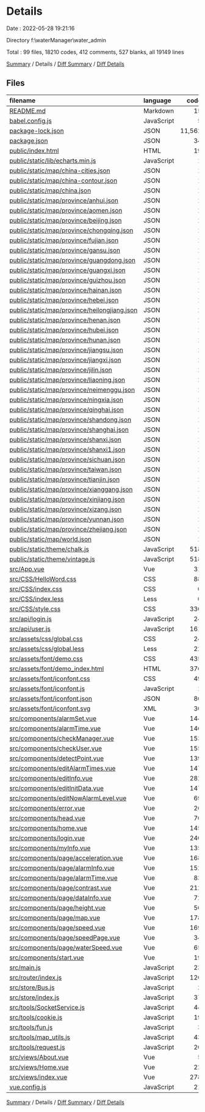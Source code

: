 # Details

Date : 2022-05-28 19:21:16

Directory f:\waterManager\water_admin

Total : 99 files,  18210 codes, 412 comments, 527 blanks, all 19149 lines

[Summary](results.md) / Details / [Diff Summary](diff.md) / [Diff Details](diff-details.md)

## Files
| filename | language | code | comment | blank | total |
| :--- | :--- | ---: | ---: | ---: | ---: |
| [README.md](/README.md) | Markdown | 15 | 0 | 5 | 20 |
| [babel.config.js](/babel.config.js) | JavaScript | 5 | 0 | 1 | 6 |
| [package-lock.json](/package-lock.json) | JSON | 11,562 | 0 | 1 | 11,563 |
| [package.json](/package.json) | JSON | 34 | 0 | 1 | 35 |
| [public/index.html](/public/index.html) | HTML | 19 | 11 | 1 | 31 |
| [public/static/lib/echarts.min.js](/public/static/lib/echarts.min.js) | JavaScript | 1 | 18 | 4 | 23 |
| [public/static/map/china-cities.json](/public/static/map/china-cities.json) | JSON | 1 | 0 | 0 | 1 |
| [public/static/map/china-contour.json](/public/static/map/china-contour.json) | JSON | 1 | 0 | 0 | 1 |
| [public/static/map/china.json](/public/static/map/china.json) | JSON | 1 | 0 | 0 | 1 |
| [public/static/map/province/anhui.json](/public/static/map/province/anhui.json) | JSON | 1 | 0 | 0 | 1 |
| [public/static/map/province/aomen.json](/public/static/map/province/aomen.json) | JSON | 1 | 0 | 0 | 1 |
| [public/static/map/province/beijing.json](/public/static/map/province/beijing.json) | JSON | 1 | 0 | 0 | 1 |
| [public/static/map/province/chongqing.json](/public/static/map/province/chongqing.json) | JSON | 1 | 0 | 0 | 1 |
| [public/static/map/province/fujian.json](/public/static/map/province/fujian.json) | JSON | 1 | 0 | 0 | 1 |
| [public/static/map/province/gansu.json](/public/static/map/province/gansu.json) | JSON | 1 | 0 | 0 | 1 |
| [public/static/map/province/guangdong.json](/public/static/map/province/guangdong.json) | JSON | 1 | 0 | 0 | 1 |
| [public/static/map/province/guangxi.json](/public/static/map/province/guangxi.json) | JSON | 1 | 0 | 0 | 1 |
| [public/static/map/province/guizhou.json](/public/static/map/province/guizhou.json) | JSON | 1 | 0 | 0 | 1 |
| [public/static/map/province/hainan.json](/public/static/map/province/hainan.json) | JSON | 1 | 0 | 0 | 1 |
| [public/static/map/province/hebei.json](/public/static/map/province/hebei.json) | JSON | 1 | 0 | 0 | 1 |
| [public/static/map/province/heilongjiang.json](/public/static/map/province/heilongjiang.json) | JSON | 1 | 0 | 0 | 1 |
| [public/static/map/province/henan.json](/public/static/map/province/henan.json) | JSON | 1 | 0 | 0 | 1 |
| [public/static/map/province/hubei.json](/public/static/map/province/hubei.json) | JSON | 1 | 0 | 0 | 1 |
| [public/static/map/province/hunan.json](/public/static/map/province/hunan.json) | JSON | 1 | 0 | 0 | 1 |
| [public/static/map/province/jiangsu.json](/public/static/map/province/jiangsu.json) | JSON | 1 | 0 | 0 | 1 |
| [public/static/map/province/jiangxi.json](/public/static/map/province/jiangxi.json) | JSON | 1 | 0 | 0 | 1 |
| [public/static/map/province/jilin.json](/public/static/map/province/jilin.json) | JSON | 1 | 0 | 0 | 1 |
| [public/static/map/province/liaoning.json](/public/static/map/province/liaoning.json) | JSON | 1 | 0 | 0 | 1 |
| [public/static/map/province/neimenggu.json](/public/static/map/province/neimenggu.json) | JSON | 1 | 0 | 0 | 1 |
| [public/static/map/province/ningxia.json](/public/static/map/province/ningxia.json) | JSON | 1 | 0 | 0 | 1 |
| [public/static/map/province/qinghai.json](/public/static/map/province/qinghai.json) | JSON | 1 | 0 | 0 | 1 |
| [public/static/map/province/shandong.json](/public/static/map/province/shandong.json) | JSON | 1 | 0 | 0 | 1 |
| [public/static/map/province/shanghai.json](/public/static/map/province/shanghai.json) | JSON | 1 | 0 | 0 | 1 |
| [public/static/map/province/shanxi.json](/public/static/map/province/shanxi.json) | JSON | 1 | 0 | 0 | 1 |
| [public/static/map/province/shanxi1.json](/public/static/map/province/shanxi1.json) | JSON | 1 | 0 | 0 | 1 |
| [public/static/map/province/sichuan.json](/public/static/map/province/sichuan.json) | JSON | 1 | 0 | 0 | 1 |
| [public/static/map/province/taiwan.json](/public/static/map/province/taiwan.json) | JSON | 1 | 0 | 0 | 1 |
| [public/static/map/province/tianjin.json](/public/static/map/province/tianjin.json) | JSON | 1 | 0 | 0 | 1 |
| [public/static/map/province/xianggang.json](/public/static/map/province/xianggang.json) | JSON | 1 | 0 | 0 | 1 |
| [public/static/map/province/xinjiang.json](/public/static/map/province/xinjiang.json) | JSON | 1 | 0 | 0 | 1 |
| [public/static/map/province/xizang.json](/public/static/map/province/xizang.json) | JSON | 1 | 0 | 0 | 1 |
| [public/static/map/province/yunnan.json](/public/static/map/province/yunnan.json) | JSON | 1 | 0 | 0 | 1 |
| [public/static/map/province/zhejiang.json](/public/static/map/province/zhejiang.json) | JSON | 1 | 0 | 0 | 1 |
| [public/static/map/world.json](/public/static/map/world.json) | JSON | 1 | 0 | 0 | 1 |
| [public/static/theme/chalk.js](/public/static/theme/chalk.js) | JavaScript | 518 | 3 | 1 | 522 |
| [public/static/theme/vintage.js](/public/static/theme/vintage.js) | JavaScript | 518 | 3 | 1 | 522 |
| [src/App.vue](/src/App.vue) | Vue | 31 | 0 | 4 | 35 |
| [src/CSS/HelloWord.css](/src/CSS/HelloWord.css) | CSS | 88 | 8 | 24 | 120 |
| [src/CSS/index.css](/src/CSS/index.css) | CSS | 0 | 0 | 1 | 1 |
| [src/CSS/index.less](/src/CSS/index.less) | Less | 0 | 0 | 1 | 1 |
| [src/CSS/style.css](/src/CSS/style.css) | CSS | 330 | 9 | 41 | 380 |
| [src/api/login.js](/src/api/login.js) | JavaScript | 24 | 8 | 3 | 35 |
| [src/api/user.js](/src/api/user.js) | JavaScript | 161 | 8 | 4 | 173 |
| [src/assets/css/global.css](/src/assets/css/global.css) | CSS | 24 | 0 | 1 | 25 |
| [src/assets/css/global.less](/src/assets/css/global.less) | Less | 22 | 2 | 2 | 26 |
| [src/assets/font/demo.css](/src/assets/font/demo.css) | CSS | 435 | 19 | 86 | 540 |
| [src/assets/font/demo_index.html](/src/assets/font/demo_index.html) | HTML | 376 | 2 | 46 | 424 |
| [src/assets/font/iconfont.css](/src/assets/font/iconfont.css) | CSS | 49 | 0 | 14 | 63 |
| [src/assets/font/iconfont.js](/src/assets/font/iconfont.js) | JavaScript | 1 | 0 | 0 | 1 |
| [src/assets/font/iconfont.json](/src/assets/font/iconfont.json) | JSON | 86 | 0 | 1 | 87 |
| [src/assets/font/iconfont.svg](/src/assets/font/iconfont.svg) | XML | 30 | 3 | 27 | 60 |
| [src/components/alarmSet.vue](/src/components/alarmSet.vue) | Vue | 144 | 6 | 9 | 159 |
| [src/components/alarmTime.vue](/src/components/alarmTime.vue) | Vue | 146 | 6 | 10 | 162 |
| [src/components/checkManager.vue](/src/components/checkManager.vue) | Vue | 153 | 13 | 11 | 177 |
| [src/components/checkUser.vue](/src/components/checkUser.vue) | Vue | 155 | 13 | 8 | 176 |
| [src/components/detectPoint.vue](/src/components/detectPoint.vue) | Vue | 139 | 5 | 7 | 151 |
| [src/components/editAlarmTimes.vue](/src/components/editAlarmTimes.vue) | Vue | 147 | 5 | 8 | 160 |
| [src/components/editInfo.vue](/src/components/editInfo.vue) | Vue | 282 | 10 | 12 | 304 |
| [src/components/editInitData.vue](/src/components/editInitData.vue) | Vue | 147 | 2 | 9 | 158 |
| [src/components/editNowAlarmLevel.vue](/src/components/editNowAlarmLevel.vue) | Vue | 69 | 1 | 3 | 73 |
| [src/components/error.vue](/src/components/error.vue) | Vue | 26 | 0 | 4 | 30 |
| [src/components/head.vue](/src/components/head.vue) | Vue | 70 | 2 | 6 | 78 |
| [src/components/home.vue](/src/components/home.vue) | Vue | 145 | 6 | 9 | 160 |
| [src/components/login.vue](/src/components/login.vue) | Vue | 240 | 13 | 2 | 255 |
| [src/components/myInfo.vue](/src/components/myInfo.vue) | Vue | 135 | 1 | 6 | 142 |
| [src/components/page/acceleration.vue](/src/components/page/acceleration.vue) | Vue | 168 | 17 | 9 | 194 |
| [src/components/page/alarmInfo.vue](/src/components/page/alarmInfo.vue) | Vue | 152 | 29 | 9 | 190 |
| [src/components/page/alarmTime.vue](/src/components/page/alarmTime.vue) | Vue | 83 | 2 | 4 | 89 |
| [src/components/page/contrast.vue](/src/components/page/contrast.vue) | Vue | 212 | 19 | 9 | 240 |
| [src/components/page/dataInfo.vue](/src/components/page/dataInfo.vue) | Vue | 72 | 3 | 5 | 80 |
| [src/components/page/height.vue](/src/components/page/height.vue) | Vue | 50 | 3 | 6 | 59 |
| [src/components/page/map.vue](/src/components/page/map.vue) | Vue | 178 | 19 | 6 | 203 |
| [src/components/page/speed.vue](/src/components/page/speed.vue) | Vue | 169 | 14 | 12 | 195 |
| [src/components/page/speedPage.vue](/src/components/page/speedPage.vue) | Vue | 34 | 0 | 4 | 38 |
| [src/components/page/waterSpeed.vue](/src/components/page/waterSpeed.vue) | Vue | 65 | 3 | 8 | 76 |
| [src/components/start.vue](/src/components/start.vue) | Vue | 19 | 0 | 4 | 23 |
| [src/main.js](/src/main.js) | JavaScript | 23 | 15 | 2 | 40 |
| [src/router/index.js](/src/router/index.js) | JavaScript | 126 | 18 | 10 | 154 |
| [src/store/Bus.js](/src/store/Bus.js) | JavaScript | 2 | 8 | 1 | 11 |
| [src/store/index.js](/src/store/index.js) | JavaScript | 37 | 9 | 3 | 49 |
| [src/tools/SocketService.js](/src/tools/SocketService.js) | JavaScript | 44 | 17 | 4 | 65 |
| [src/tools/cookie.js](/src/tools/cookie.js) | JavaScript | 19 | 11 | 2 | 32 |
| [src/tools/fun.js](/src/tools/fun.js) | JavaScript | 3 | 8 | 2 | 13 |
| [src/tools/map_utils.js](/src/tools/map_utils.js) | JavaScript | 43 | 8 | 2 | 53 |
| [src/tools/request.js](/src/tools/request.js) | JavaScript | 20 | 16 | 10 | 46 |
| [src/views/About.vue](/src/views/About.vue) | Vue | 5 | 0 | 1 | 6 |
| [src/views/Home.vue](/src/views/Home.vue) | Vue | 22 | 1 | 3 | 26 |
| [src/views/index.vue](/src/views/index.vue) | Vue | 278 | 7 | 34 | 319 |
| [vue.config.js](/vue.config.js) | JavaScript | 21 | 8 | 3 | 32 |

[Summary](results.md) / Details / [Diff Summary](diff.md) / [Diff Details](diff-details.md)